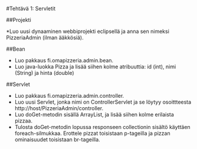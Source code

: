 #Tehtävä 1: Servletit

##Projekti

*Luo uusi dynaaminen webbiprojekti eclipsellä ja anna sen nimeksi PizzeriaAdmin (ilman ääkkösiä).

##Bean

* Luo pakkaus fi.omapizzeria.admin.bean.
* Luo java-luokka Pizza ja lisää siihen kolme atribuuttia: id (int), nimi (String) ja hinta (double)

##Servlet

* Luo pakkaus fi.omapizzeria.admin.controller.
* Luo uusi Servlet, jonka nimi on ControllerServlet ja se löytyy osoittteesta http://host/PizzeriaAdmin/controller.
* Luo doGet-metodin sisällä ArrayList, ja lisää siihen kolme erilaista pizzaa.
* Tulosta doGet-metodin lopussa responseen collectionin sisältö käyttäen foreach-silmukkaa. Erottele pizzat toisistaan p-tageilla ja pizzan ominaisuudet toisistaan br-tageilla.

